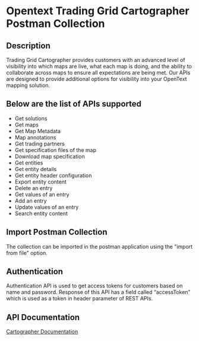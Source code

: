 # Opentext Trading Grid Cartographer Postman Collection

## Description

Trading Grid Cartographer provides customers with an advanced level of visibility into which maps are live, what each map is doing, and the ability to collaborate across maps to ensure all expectations are being met. Our APIs are designed to provide additional options for visibility into your OpenText mapping solution.


## Below are the list of APIs supported

- Get solutions
- Get maps
- Get Map Metadata
- Map annotations
- Get trading partners
- Get specification files of the map
- Download map specification
- Get entities
- Get entity details
- Get entity header configuration
- Export entity content
- Delete an entry
- Get values of an entry
- Add an entry
- Update values of an entry
- Search entity content

## Import Postman Collection

The collection can be imported in the postman application using the "import from file" option.

## Authentication

Authentication API is used to get access tokens for customers based on name and password. Response of this API has a field called “accessToken” which is used as a token in header parameter of REST APIs.

## API Documentation

[Cartographer Documentation](https://developer.opentext.com/ce/products/trading-grid-cartographer)
